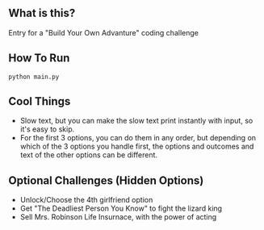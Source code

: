 ## What is this?
Entry for a "Build Your Own Advanture" coding challenge

## How To Run
```
python main.py
```
## Cool Things
- Slow text, but you can make the slow text print instantly with input, so it's easy to skip. 
- For the first 3 options, you can do them in any order, but depending on which of the 3 options you handle first, the options and outcomes and text of the other options can be different.

## Optional Challenges (Hidden Options)
- Unlock/Choose the 4th girlfriend option
- Get "The Deadliest Person You Know" to fight the lizard king
- Sell Mrs. Robinson Life Insurnace, with the power of acting
